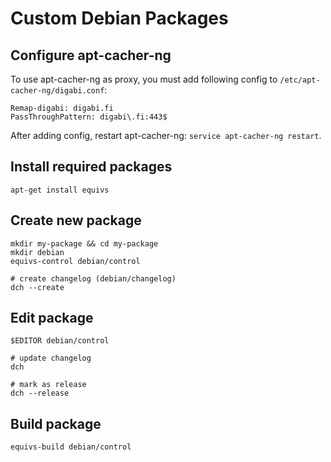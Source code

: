 Custom Debian Packages
====================================


## Configure apt-cacher-ng
To use apt-cacher-ng as proxy, you must add following config to `/etc/apt-cacher-ng/digabi.conf`:

    Remap-digabi: digabi.fi
    PassThroughPattern: digabi\.fi:443$

After adding config, restart apt-cacher-ng: `service apt-cacher-ng restart`.


## Install required packages
    apt-get install equivs


## Create new package

    mkdir my-package && cd my-package
    mkdir debian
    equivs-control debian/control

    # create changelog (debian/changelog)
    dch --create


## Edit package

    $EDITOR debian/control
    
    # update changelog
    dch

    # mark as release
    dch --release


## Build package

    equivs-build debian/control


